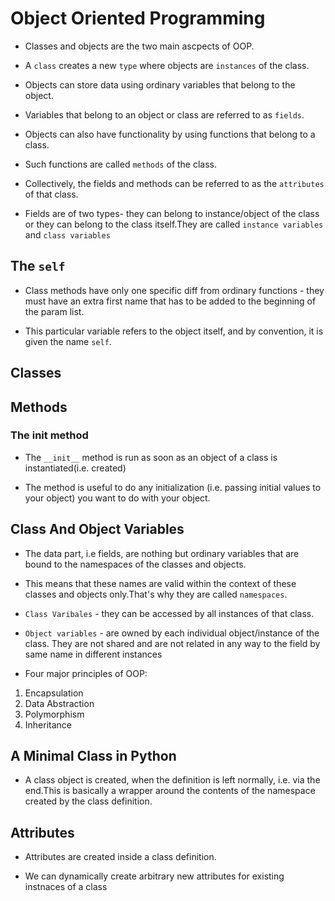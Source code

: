# Object Oriented Programming

* Classes and objects are the two main ascpects of OOP.

* A `class` creates a new `type` where objects are `instances` of the class.

* Objects can store data using ordinary variables that belong to the object.

* Variables that belong to an object or class are referred to as `fields`.

* Objects can also have functionality by using functions that belong to a class.

* Such functions are called `methods` of the class.

* Collectively, the fields and methods can be referred to as the `attributes`
of that class.

* Fields are of two types- they can belong to instance/object of the class or they
can belong to the class itself.They are called `instance variables` and `class variables`


## The `self`

* Class methods have only one specific diff from ordinary functions - they must
have an extra first name that has to be added to the beginning of the param
list.

* This particular variable refers to the object itself, and by convention, it is
given the name `self`.

## Classes

## Methods

###  The __init__ method

* The `__init__` method is run as soon as an object of a class is instantiated(i.e. created)

* The method is useful to do any initialization (i.e. passing initial values to your object)
you want to do with your object.

## Class And Object Variables

* The data part, i.e fields, are nothing but ordinary variables that are 
bound to the namespaces of the classes and objects.

* This means that these names are valid within the context of these classes and
objects only.That's why they are called `namespaces`.

* `Class Varibales` - they can be accessed by all instances of that class.

* `Object variables` - are owned by each individual object/instance of the class.
They are not shared and are not related in any way to the field by same name
in different instances

* Four major principles of OOP:
1. Encapsulation
2. Data Abstraction
3. Polymorphism
4. Inheritance

## A Minimal Class in Python

* A class object is created, when the definition is left normally, i.e. via
the end.This is basically a wrapper around the contents of the namespace
created by the class definition.

## Attributes

* Attributes are created inside a class definition.

* We can dynamically create arbitrary new attributes for existing instnaces
of a class
